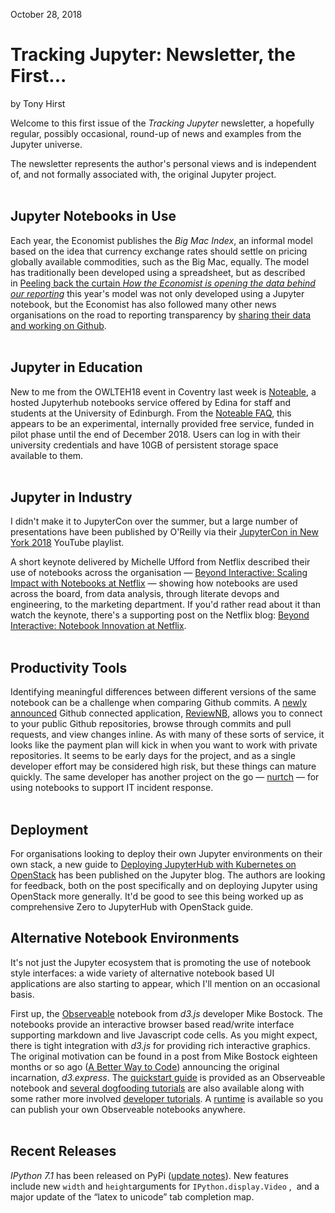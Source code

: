 October 28, 2018

Tracking Jupyter: Newsletter, the First...
==========================================

by Tony Hirst

Welcome to this first issue of the _Tracking Jupyter_ newsletter, a hopefully regular, possibly occasional, round-up of news and examples from the Jupyter universe.  
  
The newsletter represents the author's personal views and is independent of, and not formally associated with, the original Jupyter project.  
 

Jupyter Notebooks in Use
------------------------

Each year, the Economist publishes the _Big Mac Index_, an informal model based on the idea that currency exchange rates should settle on pricing globally available commodities, such as the Big Mac, equally. The model has traditionally been developed using a spreadsheet, but as described in [Peeling back the curtain _How the Economist is opening the data behind our reporting_](https://medium.economist.com/peeling-back-the-curtain-487bd3be0c47) this year's model was not only developed using a Jupyter notebook, but the Economist has also followed many other news organisations on the road to reporting transparency by [sharing their data and working on Github](https://github.com/TheEconomist/big-mac-data).  
 

Jupyter in Education
--------------------

New to me from the OWLTEH18 event in Coventry last week is [Noteable](https://noteable.edina.ac.uk/), a hosted Jupyterhub notebooks service offered by Edina for staff and students at the University of Edinburgh. From the [Noteable FAQ](https://www.ed.ac.uk/information-services/learning-technology/noteable/noteable-faqs), this appears to be an experimental, internally provided free service, funded in pilot phase until the end of December 2018. Users can log in with their university credentials and have 10GB of persistent storage space available to them.  
 

Jupyter in Industry
-------------------

I didn't make it to JupyterCon over the summer, but a large number of presentations have been published by O'Reilly via their [JupyterCon in New York 2018](https://www.youtube.com/playlist?list=PL055Epbe6d5b572IRmYAHkUgcq3y6K3Ae) YouTube playlist.  
  
A short keynote delivered by Michelle Ufford from Netflix described their use of notebooks across the organisation — [Beyond Interactive: Scaling Impact with Notebooks at Netflix​](https://youtu.be/3LH_nRtrx5U?t=117) — showing how notebooks are used across the board, from data analysis, through literate devops and engineering, to the marketing department. If you'd rather read about it than watch the keynote, there's a supporting post on the Netflix blog: [Beyond Interactive: Notebook Innovation at Netflix](https://medium.com/netflix-techblog/notebook-innovation-591ee3221233).  
 

Productivity Tools
------------------

Identifying meaningful differences between different versions of the same notebook can be a challenge when comparing Github commits. A [newly announced](http://towardsdatascience.com/introducing-reviewnb-visual-diff-for-jupyter-notebooks-6797e6dfa20c) Github connected application, [ReviewNB](https://www.reviewnb.com/), allows you to connect to your public Github repositories, browse through commits and pull requests, and view changes inline. As with many of these sorts of service, it looks like the payment plan will kick in when you want to work with private repositories. It seems to be early days for the project, and as a single developer effort may be considered high risk, but these things can mature quickly. The same developer has another project on the go — [nurtch](https://www.nurtch.com/) — for using notebooks to support IT incident response.  
 

Deployment
----------

For organisations looking to deploy their own Jupyter environments on their own stack, a new guide to [Deploying JupyterHub with Kubernetes on OpenStack](https://blog.jupyter.org/how-to-deploy-jupyterhub-with-kubernetes-on-openstack-f8f6120d4b1) has been published on the Jupyter blog. The authors are looking for feedback, both on the post specifically and on deploying Jupyter using OpenStack more generally. It'd be good to see this being worked up as comprehensive Zero to JupyterHub with OpenStack guide.

Alternative Notebook Environments
---------------------------------

It's not just the Jupyter ecosystem that is promoting the use of notebook style interfaces: a wide variety of alternative notebook based UI applications are also starting to appear, which I'll mention on an occasional basis.  
  
First up, the [Observeable](https://beta.observablehq.com/) notebook from _d3.js_ developer Mike Bostock. The notebooks provide an interactive browser based read/write interface supporting markdown and live Javascript code cells. As you might expect, there is tight integration with _d3.js_ for providing rich interactive graphics. The original motivation can be found in a post from Mike Bostock eighteen months or so ago ([A Better Way to Code](https://medium.com/@mbostock/a-better-way-to-code-2b1d2876a3a0)) announcing the original incarnation, _d3.express_. The [quickstart guide](https://beta.observablehq.com/@mbostock/five-minute-introduction) is provided as an Observeable notebook and [several dogfooding tutorials](https://beta.observablehq.com/collection/@observablehq/tutorial) are also available along with some rather more involved [developer tutorials](https://beta.observablehq.com/collection/@observablehq/introduction). A [runtime](https://github.com/observablehq/notebook-runtime) is available so you can publish your own Observeable notebooks anywhere.  
 

Recent Releases
---------------

_IPython 7.1_ has been released on PyPi ([update notes](https://ipython.readthedocs.io/en/stable/whatsnew/version7.html#ipython-7-1-0)). New features include new `width` and `height`arguments for `IPython.display.Video` ,  and a major update of the “latex to unicode” tab completion map.  
 
